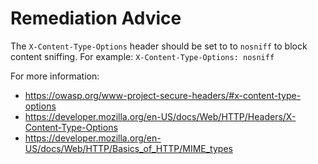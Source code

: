 # Remediation Advice

The `X-Content-Type-Options` header should be set to to `nosniff` to block content sniffing. For example:
`X-Content-Type-Options: nosniff`

For more information:
- https://owasp.org/www-project-secure-headers/#x-content-type-options
- https://developer.mozilla.org/en-US/docs/Web/HTTP/Headers/X-Content-Type-Options
- https://developer.mozilla.org/en-US/docs/Web/HTTP/Basics_of_HTTP/MIME_types
